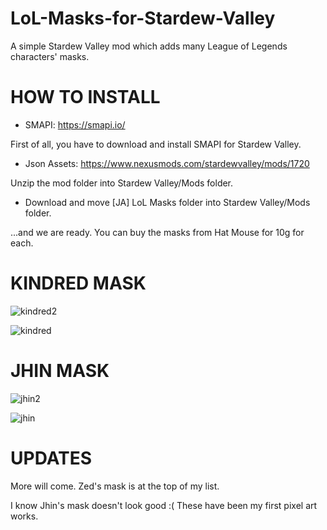 # LoL-Masks-for-Stardew-Valley
A simple Stardew Valley mod which adds many League of Legends characters' masks.

# HOW TO INSTALL
- SMAPI: https://smapi.io/

First of all, you have to download and install SMAPI for Stardew Valley.
- Json Assets: https://www.nexusmods.com/stardewvalley/mods/1720

Unzip the mod folder into Stardew Valley/Mods folder.

- Download and move [JA] LoL Masks folder into Stardew Valley/Mods folder.

...and we are ready. You can buy the masks from Hat Mouse for 10g for each.

# KINDRED MASK

![kindred2](https://user-images.githubusercontent.com/69986916/151085398-df05754a-21fd-402e-a812-6ddaf32bd9b6.jpg)

![kindred](https://user-images.githubusercontent.com/69986916/151085411-a105469d-dc9b-47e2-9ea0-2b1c79f4270e.jpg)

# JHIN MASK

![jhin2](https://user-images.githubusercontent.com/69986916/151085430-9d36e997-ebb3-4c44-a507-cf4c3fc08425.jpg)

![jhin](https://user-images.githubusercontent.com/69986916/151085440-417b3d30-fbe4-4623-bbae-ecae2883e12e.jpg)

# UPDATES
More will come. Zed's mask is at the top of my list. 

I know Jhin's mask doesn't look good :( These have been my first pixel art works.
